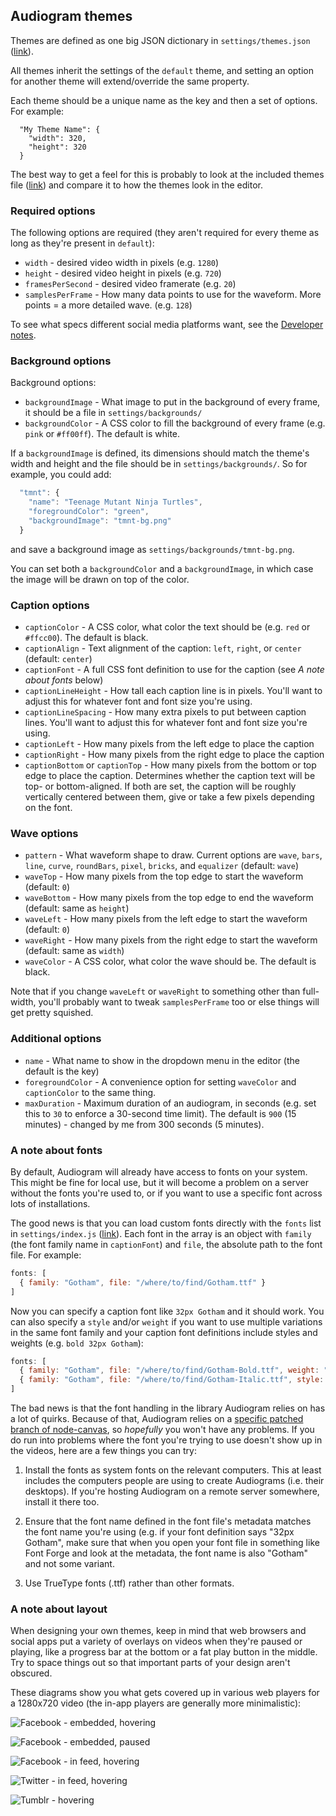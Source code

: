 ## Audiogram themes

Themes are defined as one big JSON dictionary in `settings/themes.json` ([link](settings/themes.json)).

All themes inherit the settings of the `default` theme, and setting an option for another theme will extend/override the same property.

Each theme should be a unique name as the key and then a set of options.  For example:

```
  "My Theme Name": {
    "width": 320,
    "height": 320
  }
```

The best way to get a feel for this is probably to look at the included themes file ([link](settings/themes.json)) and compare it to how the themes look in the editor.

### Required options

The following options are required (they aren't required for every theme as long as they're present in `default`):

* `width` - desired video width in pixels (e.g. `1280`)
* `height` - desired video height in pixels (e.g. `720`)
* `framesPerSecond` - desired video framerate (e.g. `20`)
* `samplesPerFrame` - How many data points to use for the waveform. More points = a more detailed wave. (e.g. `128`)

To see what specs different social media platforms want, see the [Developer notes](DEVELOPERS.md#use-different-dimensions-besides-1280x720).

### Background options

Background options:

* `backgroundImage` - What image to put in the background of every frame, it should be a file in `settings/backgrounds/`
* `backgroundColor` - A CSS color to fill the background of every frame (e.g. `pink` or `#ff00ff`). The default is white.

If a `backgroundImage` is defined, its dimensions should match the theme's width and height and the file should be in `settings/backgrounds/`. So for example, you could add:

```js
  "tmnt": {
    "name": "Teenage Mutant Ninja Turtles",
    "foregroundColor": "green",
    "backgroundImage": "tmnt-bg.png"
  }
```

and save a background image as `settings/backgrounds/tmnt-bg.png`.

You can set both a `backgroundColor` and a `backgroundImage`, in which case the image will be drawn on top of the color.

### Caption options

* `captionColor` - A CSS color, what color the text should be (e.g. `red` or `#ffcc00`). The default is black.
* `captionAlign` - Text alignment of the caption: `left`, `right`, or `center` (default: `center`)
* `captionFont` - A full CSS font definition to use for the caption (see _A note about fonts_ below)
* `captionLineHeight` - How tall each caption line is in pixels. You'll want to adjust this for whatever font and font size you're using.
* `captionLineSpacing` - How many extra pixels to put between caption lines. You'll want to adjust this for whatever font and font size you're using.
* `captionLeft` - How many pixels from the left edge to place the caption
* `captionRight` - How many pixels from the right edge to place the caption
* `captionBottom` or `captionTop` - How many pixels from the bottom or top edge to place the caption. Determines whether the caption text will be top- or bottom-aligned. If both are set, the caption will be roughly vertically centered between them, give or take a few pixels depending on the font.

### Wave options

* `pattern` - What waveform shape to draw. Current options are `wave`, `bars`, `line`, `curve`, `roundBars`, `pixel`, `bricks`, and `equalizer` (default: `wave`)
* `waveTop` - How many pixels from the top edge to start the waveform (default: `0`)
* `waveBottom` - How many pixels from the top edge to end the waveform (default: same as `height`)
* `waveLeft` - How many pixels from the left edge to start the waveform (default: `0`)
* `waveRight` - How many pixels from the right edge to start the waveform (default: same as `width`)
* `waveColor` - A CSS color, what color the wave should be. The default is black.

Note that if you change `waveLeft` or `waveRight` to something other than full-width, you'll probably want to tweak `samplesPerFrame` too or else things will get pretty squished.

### Additional options

* `name` - What name to show in the dropdown menu in the editor (the default is the key)
* `foregroundColor` - A convenience option for setting `waveColor` and `captionColor` to the same thing.
* `maxDuration` - Maximum duration of an audiogram, in seconds (e.g. set this to `30` to enforce a 30-second time limit). The default is `900` (15 minutes) - changed by me from 300 seconds (5 minutes).

### A note about fonts

By default, Audiogram will already have access to fonts on your system.  This might be fine for local use, but it will become a problem on a server without the fonts you're used to, or if you want to use a specific font across lots of installations.

The good news is that you can load custom fonts directly with the `fonts` list in `settings/index.js` ([link](settings/index.js#L25-L31)). Each font in the array is an object with `family` (the font family name in `captionFont`) and `file`, the absolute path to the font file.  For example:

```js
fonts: [
  { family: "Gotham", file: "/where/to/find/Gotham.ttf" }
]
```

Now you can specify a caption font like `32px Gotham` and it should work.  You can also specify a `style` and/or `weight` if you want to use multiple variations in the same font family and your caption font definitions include styles and weights (e.g. `bold 32px Gotham`):

```js
fonts: [
  { family: "Gotham", file: "/where/to/find/Gotham-Bold.ttf", weight: "bold" },
  { family: "Gotham", file: "/where/to/find/Gotham-Italic.ttf", style: "italic" }
]
```

The bad news is that the font handling in the library Audiogram relies on has a lot of quirks.  Because of that, Audiogram relies on a [specific patched branch of node-canvas](https://github.com/Automattic/node-canvas/pull/715), so _hopefully_ you won't have any problems. If you do run into problems where the font you're trying to use doesn't show up in the videos, here are a few things you can try:

1. Install the fonts as system fonts on the relevant computers. This at least includes the computers people are using to create Audiograms (i.e. their desktops). If you're hosting Audiogram on a remote server somewhere, install it there too.

2. Ensure that the font name defined in the font file's metadata matches the font name you're using (e.g. if your font definition says "32px Gotham", make sure that when you open your font file in something like Font Forge and look at the metadata, the font name is also "Gotham" and not some variant.

3. Use TrueType fonts (.ttf) rather than other formats.


### A note about layout

When designing your own themes, keep in mind that web browsers and social apps put a variety of overlays on videos when they're paused or playing, like a progress bar at the bottom or a fat play button in the middle. Try to space things out so that important parts of your design aren't obscured.

These diagrams show you what gets covered up in various web players for a 1280x720 video (the in-app players are generally more minimalistic):

![Facebook - embedded, hovering](https://cloud.githubusercontent.com/assets/2120446/17449695/3f1e008a-5b2a-11e6-8a5a-f30b80141f7e.png)

![Facebook - embedded, paused](https://cloud.githubusercontent.com/assets/2120446/17449742/7b547bec-5b2a-11e6-9107-ee79620c7612.png)

![Facebook - in feed, hovering](https://cloud.githubusercontent.com/assets/2120446/17449722/5e841f5e-5b2a-11e6-9cca-e4072b6f3eb7.png)

![Twitter - in feed, hovering](https://cloud.githubusercontent.com/assets/2120446/17449733/70d706b2-5b2a-11e6-9bbf-3659c36a4f41.png)

![Tumblr - hovering](https://cloud.githubusercontent.com/assets/2120446/17449725/6637ff5e-5b2a-11e6-90bc-62743b13860a.png)
